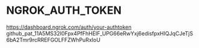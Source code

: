 # NGROK_AUTH_TOKEN
https://dashboard.ngrok.com/auth/your-authtoken
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
